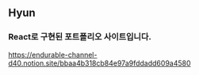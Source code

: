 ## Hyun

### React로 구현된 포트폴리오 사이트입니다.

https://endurable-channel-d40.notion.site/bbaa4b318cb84e97a9fddadd609a4580
